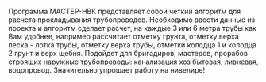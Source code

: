 Программа МАСТЕР-НВК представляет собой четкий алгоритм для расчета прокладывания трубопроводов. Необходимо ввести данные из проекта и алгоритм сделает расчет, на каждые 3 или 6 метра трубы как Вам удобнее, например рассчитает отметку грунта, отметку верха песка - лотка трубы, отметку верха трубы, отметки колодца 1 и колодца 2 грунт и верх щебня. Подойдет для бригадиров, мастеров, прорабов строящих наружные трубопроводы: канализация хоз бытовая, ливневая, водопровод. Значительно упрощает работу на нивелире!</p>
